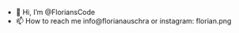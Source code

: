 - 👋 Hi, I’m @FloriansCode
- 📫 How to reach me info@florianauschra or instagram: florian.png

<!---
FloriansCode/FloriansCode is a ✨ special ✨ repository because its `README.md` (this file) appears on your GitHub profile.
You can click the Preview link to take a look at your changes.
--->

